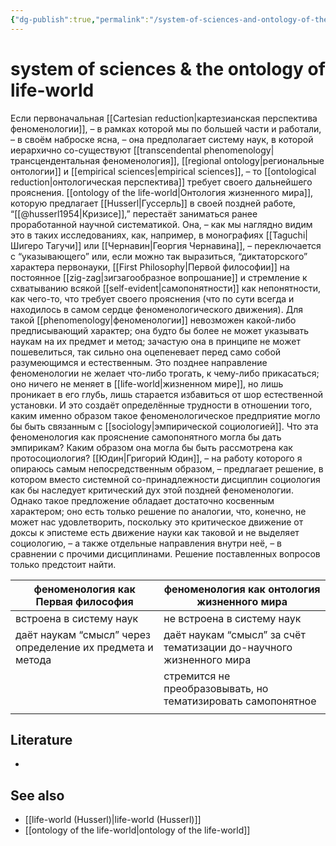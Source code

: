```yaml
---
{"dg-publish":true,"permalink":"/system-of-sciences-and-ontology-of-the-life-world/","dgHomeLink":false,"dgPassFrontmatter":false}
---
```


# system of sciences & the ontology of life-world
Если первоначальная [[Cartesian reduction|картезианская перспектива феноменологии]], – в рамках которой мы по большей части и работали, – в своём наброске ясна, – она предполагает систему наук, в которой иерархично со-существуют [[transcendental phenomenology|трансцендентальная феноменология]], [[regional ontology|региональные онтологии]] и [[empirical sciences|empirical sciences]], – то [[ontological reduction|онтологическая перспектива]] требует своего дальнейшего прояснения. [[ontology of the life-world|Онтология жизненного мира]], которую предлагает [[Husserl|Гуссерль]] в своей поздней работе, “[[@husserl1954|Кризисе]],” перестаёт заниматься ранее проработанной научной систематикой. Она, – как мы наглядно видим это в таких исследованиях, как, например, в монографиях [[Taguchi|Шигеро Тагучи]] или [[Чернавин|Георгия Чернавина]],  – переключается с “указывающего” или, если можно так выразиться, “диктаторского” характера первонауки, [[First Philosophy|Первой философии]] на постоянное [[zig-zag|зигзагообразное вопрошание]] и стремление к схватыванию всякой [[self-evident|самопонятности]] как непонятности, как чего-то, что требует своего прояснения (что по сути всегда и находилось в самом сердце феноменологического движения).  Для такой [[phenomenology|феноменологии]] невозможен какой-либо предписывающий характер; она будто бы более не может указывать наукам на их предмет и метод; зачастую она в принципе не может пошевелиться, так сильно она оцепеневает перед само собой разумеющимся и естественным. Это позднее направление феноменологии не желает что-либо трогать, к чему-либо прикасаться; оно ничего не меняет в [[life-world|жизненном мире]], но лишь проникает в его глубь, лишь старается избавиться от шор естественной установки. И это создаёт определённые трудности в отношении того, каким именно образом такое феноменологическое предприятие могло бы быть связанным с [[sociology|эмпирической социологией]]. Что эта феноменология как прояснение самопонятного могла бы дать эмпирикам? Каким образом она могла бы быть рассмотрена как протосоциология? [[Юдин|Григорий Юдин]], – на работу которого я опираюсь самым непосредственным образом, – предлагает решение, в котором вместо системной со-принадлежности дисциплин социология как бы наследует критический дух этой поздней феноменологии. Однако такое предложение обладает достаточно косвенным характером; оно есть только решение по аналогии, что, конечно, не может нас удовлетворить, поскольку это критическое движение от доксы к эпистеме есть движение науки как таковой и не выделяет социологию, – а также отдельные направления внутри неё, – в сравнении с прочими дисциплинами. Решение поставленных вопросов только предстоит найти.

| феноменология как Первая философия                         | феноменология как онтология жизненного мира                         |
| ---------------------------------------------------------- | ------------------------------------------------------------------- |
| встроена в систему наук                                    | не встроена в систему наук                                          |
| даёт наукам “смысл” через определение их предмета и метода | даёт наукам “смысл” за счёт тематизации до-научного жизненного мира |
|                                                            | стремится не преобразовывать, но тематизировать самопонятное        |
|                                                            |                                                                     |


## Literature
- 


## See also
- [[life-world (Husserl)|life-world (Husserl)]]
- [[ontology of the life-world|ontology of the life-world]]